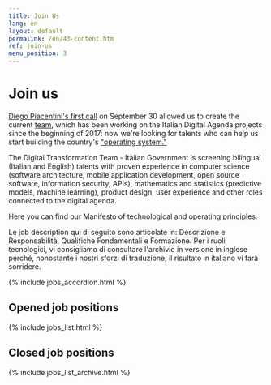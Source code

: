 ```yaml
---
title: Join Us
lang: en
layout: default
permalink: /en/43-content.htm
ref: join-us
menu_position: 3
---
```


# Join us

[Diego Piacentini's first call](https://medium.com/team-per-la-trasformazione-digitale/from-seattle-to-roma-innovation-citizens-talents-6b8c6c06002b) on September 30 allowed us to create the current [team](https://teamdigitale.governo.it/en/49-content.htm), which has been working on the Italian Digital Agenda projects since the beginning of 2017: now we're looking for talents who can help us start building the country's ["operating system."](https://medium.com/team-per-la-trasformazione-digitale/new-operating-system-country-technological-competence-plans-11b50a750ea7)

The Digital Transformation Team - Italian Government is screening bilingual (Italian and English) talents with proven experience in computer science (software architecture, mobile application development, open source software, information security, APIs), mathematics and statistics (predictive models, machine learning), product design, user experience and other roles connected to the digital agenda.

Here you can find our Manifesto of technological and operating principles.

Le job description qui di seguito sono articolate in: Descrizione e Responsabilità, Qualifiche Fondamentali e Formazione. Per i ruoli tecnologici, vi consigliamo di consultare l'archivio in versione in inglese perché, nonostante i nostri sforzi di traduzione, il risultato in italiano vi farà sorridere.

{% include jobs_accordion.html %}

## Opened job positions

{% include jobs_list.html %}

## Closed job positions
{% include jobs_list_archive.html %}

